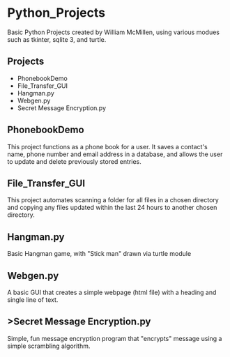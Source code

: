 # Python_Projects
 Basic Python Projects created by William McMillen, using various modues such as tkinter, sqlite 3, and turtle.

 <h2>Projects</h2>
<ul>
    <li>PhonebookDemo</li>
    <li>File_Transfer_GUI</li>
    <li>Hangman.py</li>
    <li>Webgen.py</li>
    <li>Secret Message Encryption.py</li>
    
</ul>

<h2>PhonebookDemo</h2>
This project functions as a phone book for a user. It saves a contact's name, phone number and email address in a database, and allows the user to update and delete previously stored entries.

<h2>File_Transfer_GUI</h2>
This project automates scanning a folder for all files in a chosen directory and copying any files updated within the last 24 hours to another chosen directory.

<h2>Hangman.py</h2>
Basic Hangman game, with "Stick man" drawn via turtle module

<h2>Webgen.py</h2>
A basic GUI that creates a simple webpage (html file) with a heading and single line of text.

<h2>>Secret Message Encryption.py</h2>
Simple, fun message encryption program that "encrypts" message using a simple scrambling algorithm.


